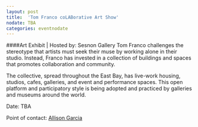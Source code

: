 ```yaml
---
layout: post
title:  'Tom Franco coLABorative Art Show'
nodate: TBA
categories: eventnodate
---
```

####Art Exhibit | Hosted by: Sesnon Gallery
Tom Franco challenges the stereotype that artists must seek their muse by working alone in their studio. Instead, Franco has invested in a collection of buildings and spaces that promotes collaboration and community. 

The collective, spread throughout the East Bay, has live-work housing, studios, cafes, galleries, and event and performance spaces. This open platform and participatory style is being adopted and practiced by galleries and museums around the world.

Date: TBA

Point of contact: [Allison Garcia](mailto:acgarcia@ucsc.edu)